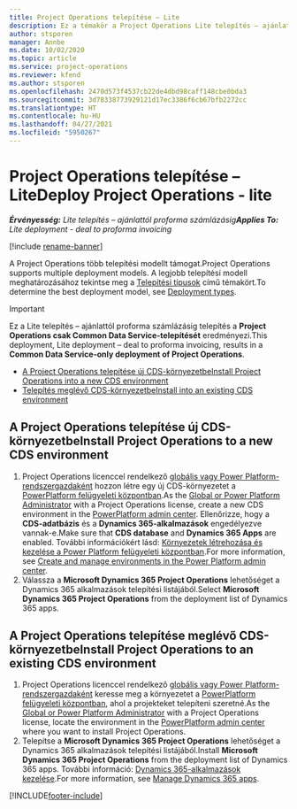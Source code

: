 ```yaml
---
title: Project Operations telepítése – Lite
description: Ez a témakör a Project Operations Lite telepítés – ajánlattól proforma számlázásig alkalmazás telepítésével kapcsolatos információkat tartalmaz.
author: stsporen
manager: Annbe
ms.date: 10/02/2020
ms.topic: article
ms.service: project-operations
ms.reviewer: kfend
ms.author: stsporen
ms.openlocfilehash: 2470d573f4537cb22de4dbd98caff148cbe0bda3
ms.sourcegitcommit: 3d78338773929121d17ec3386f6cb67bfb2272cc
ms.translationtype: HT
ms.contentlocale: hu-HU
ms.lasthandoff: 04/27/2021
ms.locfileid: "5950267"
---
```

# <a name="deploy-project-operations---lite"></a><span data-ttu-id="d7522-103">Project Operations telepítése – Lite</span><span class="sxs-lookup"><span data-stu-id="d7522-103">Deploy Project Operations - lite</span></span>

<span data-ttu-id="d7522-104">_**Érvényesség:** Lite telepítés – ajánlattól proforma számlázásig_</span><span class="sxs-lookup"><span data-stu-id="d7522-104">_**Applies To:** Lite deployment - deal to proforma invoicing_</span></span>

[!include [rename-banner](~/includes/cc-data-platform-banner.md)]

<span data-ttu-id="d7522-105">A Project Operations több telepítési modellt támogat.</span><span class="sxs-lookup"><span data-stu-id="d7522-105">Project Operations supports multiple deployment models.</span></span> <span data-ttu-id="d7522-106">A legjobb telepítési modell meghatározásához tekintse meg a [Telepítési típusok](determine-deployment-type.md) című témakört.</span><span class="sxs-lookup"><span data-stu-id="d7522-106">To determine the best deployment model, see [Deployment types](determine-deployment-type.md).</span></span>


> [!IMPORTANT]
> <span data-ttu-id="d7522-107">Ez a Lite telepítés – ajánlattól proforma számlázásig telepítés a **Project Operations csak Common Data Service-telepítését** eredményezi.</span><span class="sxs-lookup"><span data-stu-id="d7522-107">This deployment, Lite deployment – deal to proforma invoicing, results in a **Common Data Service-only deployment of Project Operations**.</span></span>

- [<span data-ttu-id="d7522-108">A Project Operations telepítése új CDS-környezetbe</span><span class="sxs-lookup"><span data-stu-id="d7522-108">Install Project Operations into a new CDS environment</span></span>](#new)
- [<span data-ttu-id="d7522-109">Telepítés meglévő CDS-környezetbe</span><span class="sxs-lookup"><span data-stu-id="d7522-109">Install into an existing CDS environment</span></span>](#existing)



## <a name="install-project-operations-to-a-new-cds-environment"></a><a name="new"></a><span data-ttu-id="d7522-110">A Project Operations telepítése új CDS-környezetbe</span><span class="sxs-lookup"><span data-stu-id="d7522-110">Install Project Operations to a new CDS environment</span></span>

1. <span data-ttu-id="d7522-111">Project Operations licenccel rendelkező [globális vagy Power Platform-rendszergazdaként](/power-platform/admin/global-service-administrators-can-administer-without-license) hozzon létre egy új CDS-környezetet a [PowerPlatform felügyeleti központban](https://admin.powerplatform.com).</span><span class="sxs-lookup"><span data-stu-id="d7522-111">As the [Global or Power Platform Administrator](/power-platform/admin/global-service-administrators-can-administer-without-license) with a Project Operations license, create a new CDS environment in the [PowerPlatform admin center](https://admin.powerplatform.com).</span></span> <span data-ttu-id="d7522-112">Ellenőrizze, hogy a **CDS-adatbázis** és a **Dynamics 365-alkalmazások** engedélyezve vannak-e.</span><span class="sxs-lookup"><span data-stu-id="d7522-112">Make sure that **CDS database** and **Dynamics 365 Apps** are enabled.</span></span> <span data-ttu-id="d7522-113">További információkért lásd: [Környezetek létrehozása és kezelése a Power Platform felügyeleti központban](/power-platform/admin/create-environment#create-an-environment-in-the-power-platform-admin-center).</span><span class="sxs-lookup"><span data-stu-id="d7522-113">For more information, see [Create and manage environments in the Power Platform admin center](/power-platform/admin/create-environment#create-an-environment-in-the-power-platform-admin-center).</span></span>
2. <span data-ttu-id="d7522-114">Válassza a **Microsoft Dynamics 365 Project Operations** lehetőséget a Dynamics 365 alkalmazások telepítési listájából.</span><span class="sxs-lookup"><span data-stu-id="d7522-114">Select **Microsoft Dynamics 365 Project Operations** from the deployment list of Dynamics 365 apps.</span></span>


## <a name="install-project-operations-to-an-existing-cds-environment"></a><a name="existing"></a><span data-ttu-id="d7522-115">A Project Operations telepítése meglévő CDS-környezetbe</span><span class="sxs-lookup"><span data-stu-id="d7522-115">Install Project Operations to an existing CDS environment</span></span>

1. <span data-ttu-id="d7522-116">Project Operations licenccel rendelkező [globális vagy Power Platform-rendszergazdaként](/power-platform/admin/global-service-administrators-can-administer-without-license) keresse meg a környezetet a [PowerPlatform felügyeleti központban](https://admin.powerplatform.com), ahol a projekteket telepíteni szeretné.</span><span class="sxs-lookup"><span data-stu-id="d7522-116">As the [Global or Power Platform Administrator](/power-platform/admin/global-service-administrators-can-administer-without-license) with a Project Operations license, locate the environment in the [PowerPlatform admin center](https://admin.powerplatform.com) where you want to install Project Operations.</span></span>
2. <span data-ttu-id="d7522-117">Telepítse a **Microsoft Dynamics 365 Project Operations** lehetőséget a Dynamics 365 alkalmazások telepítési listájából.</span><span class="sxs-lookup"><span data-stu-id="d7522-117">Install **Microsoft Dynamics 365 Project Operations** from the deployment list of Dynamics 365 apps.</span></span> <span data-ttu-id="d7522-118">További információ: [Dynamics 365-alkalmazások kezelése](/power-platform/admin/manage-apps).</span><span class="sxs-lookup"><span data-stu-id="d7522-118">For more information, see [Manage Dynamics 365 apps](/power-platform/admin/manage-apps).</span></span>




[!INCLUDE[footer-include](../includes/footer-banner.md)]